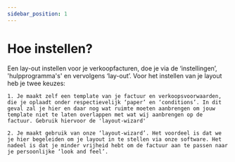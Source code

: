 ```yaml
---
sidebar_position: 1
---
```


# Hoe instellen?

Een lay-out instellen voor je verkoopfacturen, doe je via de ‘instellingen’, 'hulpprogramma's' en vervolgens ‘lay-out’. Voor het instellen van je layout heb je twee keuzes: 

    1. Je maakt zelf een template van je factuur en verkoopsvoorwaarden, die je oplaadt onder respectievelijk ‘paper’ en ‘conditions’. In dit geval zal je hier en daar nog wat ruimte moeten aanbrengen om jouw template niet te laten overlappen met wat wij aanbrengen op de factuur. Gebruik hiervoor de 'layout-wizard'

    2. Je maakt gebruik van onze ‘layout-wizard’. Het voordeel is dat we je hier begeleiden om je layout in te stellen via onze software. Het nadeel is dat je minder vrijheid hebt om de factuur aan te passen naar je persoonlijke ‘look and feel’. 